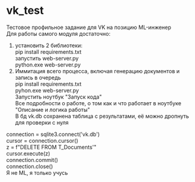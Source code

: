 # vk_test
Тестовое профильное задание для VK на позицию ML-инженер<br>
Для работы самого модуля достаточно:<br>
1) установить 2 библиотеки:<br>
   pip install requirements.txt<br>
   запустить web-server.py<br>
   python.exe web-server.py<br>
2) Иммитация всего процесса, включая генерацию документов и запись в очередь<br>
   pip install requirements.txt<br>
   pyhon.exe web-server.py<br>
   Запустить ноутбук "Запуск кода"<br>
Все подробности о работе, о том как и что работает в ноутбуке "Описание и логика работы"<br>
В бд vk.db сохранена таблица с результатами, её можно дропнуть для проверки с нуля<br>

connection = sqlite3.connect('vk.db')<br>
cursor = connection.cursor()<br>
z = f"DELETE FROM T_Documents'"<br>
cursor.execute(z)<br>
connection.commit()<br>
connection.close()
<br>
Я не ML, я только учусь<br>
   
